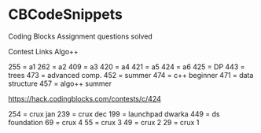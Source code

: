 # CBCodeSnippets
Coding Blocks Assignment questions solved


Contest Links Algo++

255 = a1
262 = a2
409 = a3
420 = a4
421 = a5
424 = a6
425 = DP
443 = trees
473 = advanced comp.
452 = summer
474 = c++ beginner
471 = data structure
457 = algo++ summer

https://hack.codingblocks.com/contests/c/424                                       

254 = crux jan
239 = crux dec
199 = launchpad dwarka
449 = ds foundation
69 = crux 4
55 = crux 3
49 = crux 2
29 = crux 1